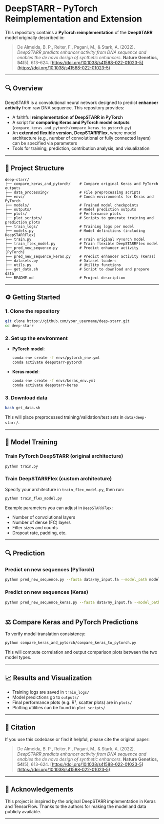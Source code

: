 # DeepSTARR – PyTorch Reimplementation and Extension

This repository contains a **PyTorch reimplementation** of the **DeepSTARR** model originally described in:

> De Almeida, B. P., Reiter, F., Pagani, M., & Stark, A. (2022).
> *DeepSTARR predicts enhancer activity from DNA sequence and enables the de novo design of synthetic enhancers.*
> **Nature Genetics, 54**(5), 613–624. [https://doi.org/10.1038/s41588-022-01023-5](https://doi.org/10.1038/s41588-022-01023-5)

---

## 🔍 Overview

DeepSTARR is a convolutional neural network designed to predict **enhancer activity** from raw DNA sequence. This repository provides:

* A faithful **reimplementation of DeepSTARR in PyTorch**
* A script for **comparing Keras and PyTorch model outputs** (`compare_keras_and_pytorch/compare_keras_to_pytorch.py`)
* An **extended flexible version**, **DeepSTARRFlex**, where model architecture (e.g., number of convolutional or fully connected layers) can be specified via parameters
* Tools for training, prediction, contribution analysis, and visualization

---

## 📁 Project Structure

```
deep-starr/
├── compare_keras_and_pytorch/    # Compare original Keras and PyTorch outputs
├── data_processing/              # File preprocessing scripts
├── envs/                         # Conda environments for Keras and PyTorch
├── models/                       # Trained model checkpoints
├── outputs/                      # Model prediction outputs
├── plots/                        # Performance plots
├── plot_scripts/                 # Scripts to generate training and prediction plots
├── train_logs/                   # Training logs per model
├── models.py                     # Model definitions (including DeepSTARRFlex)
├── train.py                      # Train original PyTorch model
├── train_flex_model.py           # Train flexible DeepSTARRFlex model
├── pred_new_sequence.py          # Predict enhancer activity (PyTorch)
├── pred_new_sequence_keras.py    # Predict enhancer activity (Keras)
├── datasets.py                   # Dataset loaders
├── utils.py                      # Utility functions
├── get_data.sh                   # Script to download and prepare data
└── README.md                     # Project description
```

---

## ⚙️ Getting Started

### 1. Clone the repository

```bash
git clone https://github.com/your_username/deep-starr.git
cd deep-starr
```

### 2. Set up the environment

* **PyTorch model**:

  ```bash
  conda env create -f envs/pytorch_env.yml
  conda activate deepstarr-pytorch
  ```

* **Keras model**:

  ```bash
  conda env create -f envs/keras_env.yml
  conda activate deepstarr-keras
  ```

### 3. Download data

```bash
bash get_data.sh
```

This will place preprocessed training/validation/test sets in `data/deep-starr/`.

---

## 🧠 Model Training

### Train PyTorch DeepSTARR (original architecture)

```bash
python train.py
```

### Train DeepSTARRFlex (custom architecture)

Specify your architecture in `train_flex_model.py`, then run:

```bash
python train_flex_model.py
```

Example parameters you can adjust in `DeepSTARRFlex`:

* Number of convolutional layers
* Number of dense (FC) layers
* Filter sizes and counts
* Dropout rate, padding, etc.

---

## 🔍 Prediction

### Predict on new sequences (PyTorch)

```bash
python pred_new_sequence.py --fasta data/my_input.fa --model_path models/deep-starr/model.pth
```

### Predict on new sequences (Keras)

```bash
python pred_new_sequence_keras.py --fasta data/my_input.fa --model_path models/deep-starr/model.h5
```

---

## ⚖️ Compare Keras and PyTorch Predictions

To verify model translation consistency:

```bash
python compare_keras_and_pytorch/compare_keras_to_pytorch.py
```

This will compute correlation and output comparison plots between the two model types.

---

## 📈 Results and Visualization

* Training logs are saved in `train_logs/`
* Model predictions go to `outputs/`
* Final performance plots (e.g. R², scatter plots) are in `plots/`
* Plotting utilities can be found in `plot_scripts/`

---

## 📜 Citation

If you use this codebase or find it helpful, please cite the original paper:

> De Almeida, B. P., Reiter, F., Pagani, M., & Stark, A. (2022).
> *DeepSTARR predicts enhancer activity from DNA sequence and enables the de novo design of synthetic enhancers.*
> **Nature Genetics, 54**(5), 613–624. [https://doi.org/10.1038/s41588-022-01023-5](https://doi.org/10.1038/s41588-022-01023-5)

---

## 🙋 Acknowledgements

This project is inspired by the original DeepSTARR implementation in Keras and TensorFlow.
Thanks to the authors for making the model and data publicly available.

---
